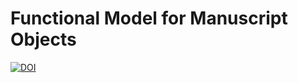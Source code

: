 # Functional Model for Manuscript Objects

[![DOI](https://zenodo.org/badge/594615179.svg)](https://zenodo.org/badge/latestdoi/594615179)
